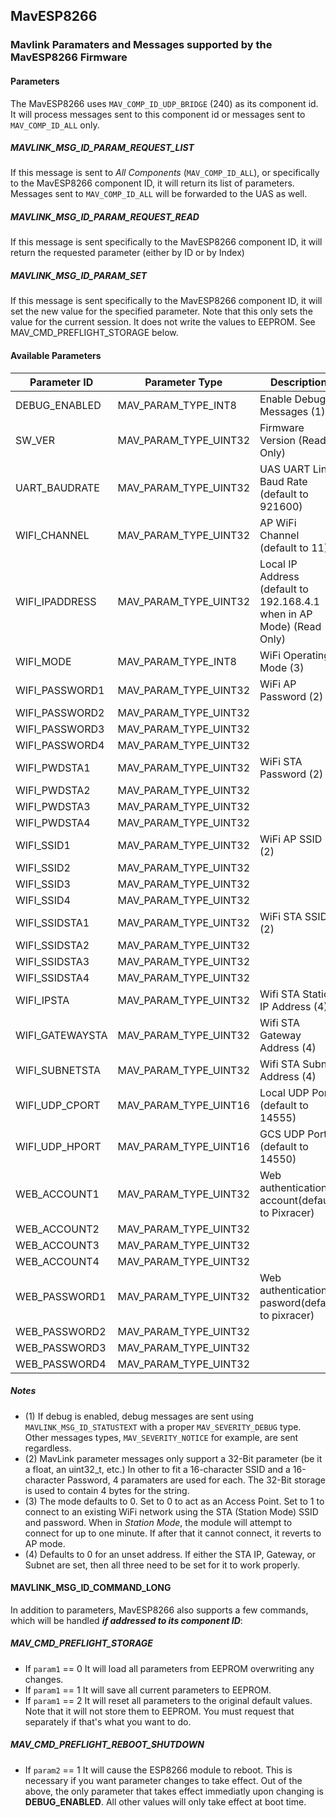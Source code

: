 ## MavESP8266
### Mavlink Paramaters and Messages supported by the MavESP8266 Firmware

#### Parameters

The MavESP8266 uses ```MAV_COMP_ID_UDP_BRIDGE``` (240) as its component id. It will process messages sent to this component id or messages sent to ```MAV_COMP_ID_ALL``` only.

##### MAVLINK_MSG_ID_PARAM_REQUEST_LIST

If this message is sent to *All Components* (```MAV_COMP_ID_ALL```), or specifically to the MavESP8266 component ID, it will return its list of parameters. Messages sent to ```MAV_COMP_ID_ALL``` will be forwarded to the UAS as well.

##### MAVLINK_MSG_ID_PARAM_REQUEST_READ

If this message is sent specifically to the MavESP8266 component ID, it will return the requested parameter (either by ID or by Index)

##### MAVLINK_MSG_ID_PARAM_SET

If this message is sent specifically to the MavESP8266 component ID, it will set the new value for the specified parameter. Note that this only sets the value for the current session. It does not write the values to EEPROM. See MAV_CMD_PREFLIGHT_STORAGE below.

#### Available Parameters

| Parameter ID  | Parameter Type | Description |
| ------------- | -------------- | ----------- |
| DEBUG_ENABLED | MAV_PARAM_TYPE_INT8  | Enable Debug Messages (1) |
| SW_VER  | MAV_PARAM_TYPE_UINT32 | Firmware Version (Read Only) |
| UART_BAUDRATE | MAV_PARAM_TYPE_UINT32 | UAS UART Link Baud Rate (default to 921600) |
| WIFI_CHANNEL  | MAV_PARAM_TYPE_UINT32 | AP WiFi Channel (default to 11) |
| WIFI_IPADDRESS | MAV_PARAM_TYPE_UINT32 | Local IP Address (default to 192.168.4.1 when in AP Mode) (Read Only) |
| WIFI_MODE | MAV_PARAM_TYPE_INT8 | WiFi Operating Mode (3) |
| WIFI_PASSWORD1 | MAV_PARAM_TYPE_UINT32 | WiFi AP Password (2) |
| WIFI_PASSWORD2 | MAV_PARAM_TYPE_UINT32 | |
| WIFI_PASSWORD3 | MAV_PARAM_TYPE_UINT32 | |
| WIFI_PASSWORD4 | MAV_PARAM_TYPE_UINT32 | |
| WIFI_PWDSTA1 | MAV_PARAM_TYPE_UINT32 | WiFi STA Password (2) |
| WIFI_PWDSTA2 | MAV_PARAM_TYPE_UINT32 | |
| WIFI_PWDSTA3 | MAV_PARAM_TYPE_UINT32 | |
| WIFI_PWDSTA4 | MAV_PARAM_TYPE_UINT32 | |
| WIFI_SSID1 | MAV_PARAM_TYPE_UINT32 | WiFi AP SSID (2) |
| WIFI_SSID2 | MAV_PARAM_TYPE_UINT32 | |
| WIFI_SSID3 | MAV_PARAM_TYPE_UINT32 | |
| WIFI_SSID4 | MAV_PARAM_TYPE_UINT32 | |
| WIFI_SSIDSTA1 | MAV_PARAM_TYPE_UINT32 | WiFi STA SSID (2) |
| WIFI_SSIDSTA2 | MAV_PARAM_TYPE_UINT32 | |
| WIFI_SSIDSTA3 | MAV_PARAM_TYPE_UINT32 | |
| WIFI_SSIDSTA4 | MAV_PARAM_TYPE_UINT32 | |
| WIFI_IPSTA | MAV_PARAM_TYPE_UINT32 | Wifi STA Static IP Address (4) |
| WIFI_GATEWAYSTA | MAV_PARAM_TYPE_UINT32 | Wifi STA Gateway Address (4) |
| WIFI_SUBNETSTA | MAV_PARAM_TYPE_UINT32 | Wifi STA Subnet Address (4) |
| WIFI_UDP_CPORT | MAV_PARAM_TYPE_UINT16 | Local UDP Port (default to 14555)  |
| WIFI_UDP_HPORT | MAV_PARAM_TYPE_UINT16 | GCS UDP Port (default to 14550) |
| WEB_ACCOUNT1 | MAV_PARAM_TYPE_UINT32 | Web authentication account(default to Pixracer) |
| WEB_ACCOUNT2 | MAV_PARAM_TYPE_UINT32 | |
| WEB_ACCOUNT3 | MAV_PARAM_TYPE_UINT32 | |
| WEB_ACCOUNT4 | MAV_PARAM_TYPE_UINT32 | |
| WEB_PASSWORD1 | MAV_PARAM_TYPE_UINT32 | Web authentication pasword(default to pixracer) |
| WEB_PASSWORD2 | MAV_PARAM_TYPE_UINT32 | |
| WEB_PASSWORD3 | MAV_PARAM_TYPE_UINT32 | |
| WEB_PASSWORD4 | MAV_PARAM_TYPE_UINT32 | |


##### Notes

* (1) If debug is enabled, debug messages are sent using ```MAVLINK_MSG_ID_STATUSTEXT``` with a proper ```MAV_SEVERITY_DEBUG``` type. Other messages types, ```MAV_SEVERITY_NOTICE``` for example, are sent regardless.
* (2) MavLink parameter messages only support a 32-Bit parameter (be it a float, an uint32_t, etc.) In other to fit a 16-character SSID and a 16-character Password, 4 paramaters are used for each. The 32-Bit storage is used to contain 4 bytes for the string.
* (3) The mode defaults to 0. Set to 0 to act as an Access Point. Set to 1 to connect to an existing WiFi network using the STA (Station Mode) SSID and password. When in *Station Mode*, the module will attempt to connect for up to one minute. If after that it cannot connect, it reverts to AP mode.
* (4) Defaults to 0 for an unset address. If either the STA IP, Gateway, or Subnet are set, then all three need to be set for it to work properly.

#### MAVLINK_MSG_ID_COMMAND_LONG

In addition to parameters, MavESP8266 also supports a few commands, which will be handled _**if addressed to its component ID**_:

##### MAV_CMD_PREFLIGHT_STORAGE

* If ```param1``` == 0 It will load all parameters from EEPROM overwriting any changes.
* If ```param1``` == 1 It will save all current parameters to EEPROM.
* If ```param1``` == 2 It will reset all parameters to the original default values. Note that it will not store them to EEPROM. You must request that separately if that's what you want to do.

##### MAV_CMD_PREFLIGHT_REBOOT_SHUTDOWN

* If ```param2``` == 1 It will cause the ESP8266 module to reboot. This is necessary if you want parameter changes to take effect. Out of the above, the only parameter that takes effect immediatly upon changing is **DEBUG_ENABLED**. All other values will only take effect at boot time.
